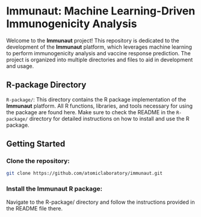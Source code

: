 # Immunaut: Machine Learning-Driven Immunogenicity Analysis

Welcome to the **Immunaut** project! This repository is dedicated to the development of the **Immunaut** platform, which leverages machine learning to perform immunogenicity analysis and vaccine response prediction. The project is organized into multiple directories and files to aid in development and usage.

## R-package Directory

`R-package/`: This directory contains the R package implementation of the **Immunaut** platform. All R functions, libraries, and tools necessary for using the package are found here. Make sure to check the README in the `R-package/` directory for detailed instructions on how to install and use the R package.

## Getting Started

### Clone the repository:

```bash
git clone https://github.com/atomiclaboratory/immunaut.git
```

### Install the Immunaut R package:
Navigate to the R-package/ directory and follow the instructions provided in the README file there.
